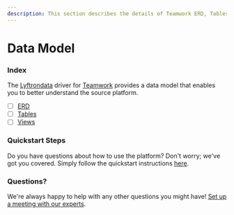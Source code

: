 ```yaml
---
description: This section describes the details of Teamwork ERD, Tables, and Views.
---
```


# Data Model

### Index

The  [Lyftrondata](https://www.lyftrondata.com/) driver for [Teamwork](https://www.lyftrondata.com/integration/marketing-analytics/teamwork-projects/) provides a data model that enables you to better understand the source platform.

* [ ] [ERD](erd.md)
* [ ] [Tables](tables.md)
* [ ] [Views](views.md)

### Quickstart Steps

Do you have questions about how to use the platform? Don't worry; we've got you covered. Simply follow the quickstart instructions [here](../README.md).


### Questions? <a href="#questions" id="questions"></a>

We're always happy to help with any other questions you might have! [Set up a meeting with our experts](https://www.lyftrondata.com/book-a-meeting/).

